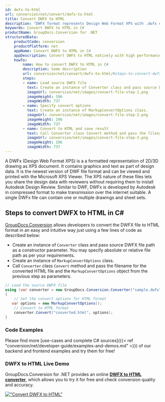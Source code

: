 ```yaml
---
id: dwfx-to-html
url: conversion/net/convert/dwfx-to-html
title: Convert DWFX to HTML
description: "DWFX format represents Design Web Format XPS with .dwfx extension. Learn how to convert DWFX to HTML file programmatically in C# language using GroupDocs.Conversion for .NET library."
keywords: Convert DWFX to HTML in C#
productName: GroupDocs.Conversion for .NET
structuredData:
    productCode: conversion
    productPlatform: net
    appName: Convert DWFX to HTML in C#
    appDescription: Convert DWFX to HTML natively with high performance using C# language and server side GroupDocs.Conversion for .NET APIs, without the use of any software like Microsoft or Open Office.
    howTo:
        name: How to convert DWFX to HTML in C# 
        description: Some description
        url: conversion/net/convert/dwfx-to-html/#steps-to-convert-dwfx-to-html-in-c
        steps:
        - name: Load source DWFX file 
          text: Create an instance of Converter class and pass source DWFX file path as a constructor parameter. You may specify absolute or relative file path as per your requirements. 
          imageUrl: conversion/net/images/convert-file-step-1.png
          imageHeight: 196
          imageWidth: 737
        - name: Specify convert options 
          text: Create an instance of MarkupConvertOptions class.
          imageUrl: conversion/net/images/convert-file-step-2.png
          imageHeight: 196
          imageWidth: 737
        - name: Convert to HTML and save result 
          text: Call Converter class Convert method and pass the filename for the converted HTML file and the MarkupConvertOptions object from the previous step as parameters.
          imageUrl: conversion/net/images/convert-file-step-3.png
          imageHeight: 196
          imageWidth: 737
---
```


A DWFx (Design Web Format XPS) is a a formatted representation of 2D/3D drawing as XPS document. It contains graphics and text as part of design data. It is the newest version of DWF file format and can be viewed and printed with the Microsoft XPS Viewer. The XPS nature of these files lets you share the design data with reviewers without requiring them to install Autodesk Design Review. Similar to DWF, DWFx is developed by Autodesk in compressed format to make transmission over the internet suitable. A single DWFx file can contain one or multiple drawings and sheet sets.

## Steps to convert DWFX to HTML in C#

[GroupDocs.Conversion](https://products.groupdocs.com/conversion/net) allows developers to convert the DWFX file to HTML format in an easy and intuitive way just using a few lines of code as described below:

* Create an instance of `Converter` class and pass source DWFX file path as a constructor parameter. You may specify absolute or relative file path as per your requirements. 
* Create an instance of `MarkupConvertOptions` class.
* Call `Converter` class `Convert` method and pass the filename for the converted HTML file and the `MarkupConvertOptions` object from the previous step as parameters.

```csharp
// Load the source DWFX file
using (var converter = new GroupDocs.Conversion.Converter("sample.dwfx"))
{
    // Set the convert options for HTML format
   var options = new MarkupConvertOptions();
    // Convert to HTML format
    converter.Convert("converted.html", options);
}
```

### Code Examples

Please find more [use-cases and complete C# sources]({{< ref "conversion/net/developer-guide/examples-and-demos.md" >}}) of our backend and frontend examples and try them for free!

### DWFX to HTML Live Demo

GroupDocs.Conversion for .NET provides an online [**DWFX to HTML converter**](https://products.groupdocs.app/conversion/dwfx-to-html), which allows you to try it for free and check conversion quality and accuracy.

[!["Convert DWFX to HTML"](conversion/net/images/convert-to-html/convert-dwfx-to-html.png)](https://products.groupdocs.app/conversion/dwfx-to-html)